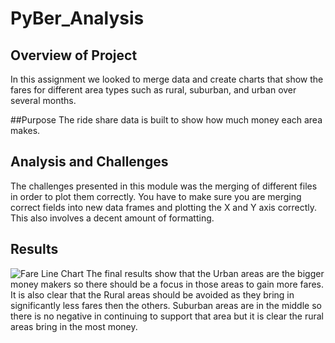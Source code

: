 # PyBer_Analysis

## Overview of Project
In this assignment we looked to merge data and create charts that show the fares for different area types such as rural, suburban, and urban over several months. 

##Purpose
The ride share data is built to show how much money each area makes.

## Analysis and Challenges
The challenges presented in this module was the merging of different files in order to plot them correctly. You have to make sure you are merging correct fields into new data frames and plotting the X and Y axis correctly. This also involves a decent amount of formatting.

## Results
![Fare Line Chart]([PyBer_fare_summary.png](https://github.com/antbahena/PyBer_Analysis/blob/main/analysis/PyBer_fare_summary.png))
The final results show that the Urban areas are the bigger money makers so there should be a focus in those areas to gain more fares.
It is also clear that the Rural areas should be avoided as they bring in significantly less fares then the others.
Suburban areas are in the middle so there is no negative in continuing to support that area but it is clear the rural areas bring in the most money.

